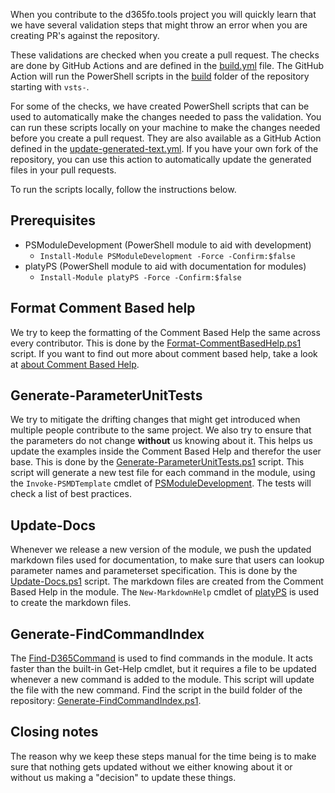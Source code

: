When you contribute to the d365fo.tools project you will quickly learn that we have several validation steps that might throw an error when you are creating PR's against the repository.

These validations are checked when you create a pull request. The checks are done by GitHub Actions and are defined in the [build.yml](https://github.com/d365collaborative/d365fo.tools/blob/development/.github/workflows/build.yml) file. The GitHub Action will run the PowerShell scripts in the [build](https://github.com/d365collaborative/d365fo.tools/tree/development/build) folder of the repository starting with `vsts-`.

For some of the checks, we have created PowerShell scripts that can be used to automatically make the changes needed to pass the validation. You can run these scripts locally on your machine to make the changes needed before you create a pull request. They are also available as a GitHub Action defined in the [update-generated-text.yml](https://github.com/d365collaborative/d365fo.tools/blob/development/.github/workflows/update-generated-text.yml). If you have your own fork of the repository, you can use this action to automatically update the generated files in your pull requests.

To run the scripts locally, follow the instructions below.

## **Prerequisites**
* PSModuleDevelopment (PowerShell module to aid with development)
   * `Install-Module PSModuleDevelopment -Force -Confirm:$false`
* platyPS (PowerShell module to aid with documentation for modules)
   * `Install-Module platyPS -Force -Confirm:$false`

## **Format Comment Based help**
We try to keep the formatting of the Comment Based Help the same across every contributor. This is done by the [Format-CommentBasedHelp.ps1](https://github.com/d365collaborative/d365fo.tools/tree/development/build/format-commentbasedhelp.ps1) script. If you want to find out more about comment based help, take a look at [about Comment Based Help](https://learn.microsoft.com/en-us/powershell/module/microsoft.powershell.core/about/about_comment_based_help).

## **Generate-ParameterUnitTests**
We try to mitigate the drifting changes that might get introduced when multiple people contribute to the same project. We also try to ensure that the parameters do not change **without** us knowing about it. This helps us update the examples inside the Comment Based Help and therefor the user base. This is done by the [Generate-ParameterUnitTests.ps1](https://github.com/d365collaborative/d365fo.tools/tree/development/build/generate-parameterunittests.ps1) script. This script will generate a new test file for each command in the module, using the `Invoke-PSMDTemplate` cmdlet of [PSModuleDevelopment](https://github.com/PowershellFrameworkCollective/PSModuleDevelopment). The tests will check a list of best practices.

## **Update-Docs**
Whenever we release a new version of the module, we push the updated markdown files used for documentation, to make sure that users can lookup parameter names and parameterset specification. This is done by the [Update-Docs.ps1](https://github.com/d365collaborative/d365fo.tools/tree/development/build/update-docs.ps1) script. The markdown files are created from the Comment Based Help in the module. The `New-MarkdownHelp` cmdlet of [platyPS](https://learn.microsoft.com/en-us/powershell/utility-modules/platyps/overview) is used to create the markdown files.

## **Generate-FindCommandIndex**
The [Find-D365Command](Find-D365Command.md) is used to find commands in the module. It acts faster than the built-in Get-Help cmdlet, but it requires a file to be updated whenever a new command is added to the module. This script will update the file with the new command. Find the script in the build folder of the repository: [Generate-FindCommandIndex.ps1](https://github.com/d365collaborative/d365fo.tools/tree/development/build/Generate-FindCommandIndex.ps1).

## **Closing notes**
The reason why we keep these steps manual for the time being is to make sure that nothing gets updated without we either knowing about it or without us making a "decision" to update these things.